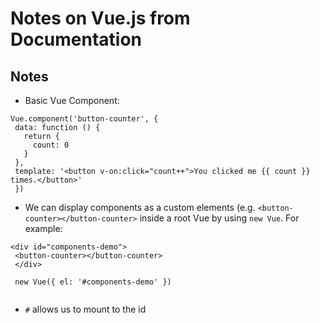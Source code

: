 <h1>Notes on Vue.js from Documentation</h1> 

<h2>Notes</h2>

* Basic Vue Component: 
 ```
 Vue.component('button-counter', {
  data: function () {
    return {
      count: 0
    }
  },
  template: '<button v-on:click="count++">You clicked me {{ count }} times.</button>'
  })
  ```
* We can display components as a custom elements (e.g. `<button-counter></button-counter>` inside a root Vue by using `new Vue`. For example:
 ```
 <div id="components-demo">
  <button-counter></button-counter>
  </div>
  
  new Vue({ el: '#components-demo' })
  
  ``` 
* `#` allows us to mount to the id


